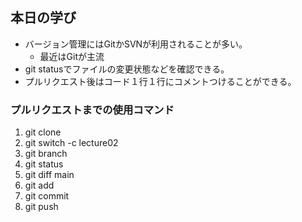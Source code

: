 ## 本日の学び
* バージョン管理にはGitかSVNが利用されることが多い。
   * 最近はGitが主流
* git statusでファイルの変更状態などを確認できる。
* プルリクエスト後はコード１行１行にコメントつけることができる。

### プルリクエストまでの使用コマンド
1. git clone
2. git switch -c lecture02
3. git branch
4. git status
5. git diff main
6. git add
7. git commit
8. git push